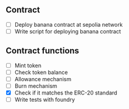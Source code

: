 ## Contract

- [ ] Deploy banana contract at sepolia network
- [ ] Write script for deploying banana contract

## Contract functions

- [ ] Mint token
- [ ] Check token balance
- [ ] Allowance mechanism
- [ ] Burn mechanism
- [x] Check if it matches the ERC-20 standard
- [ ] Write tests with foundry
